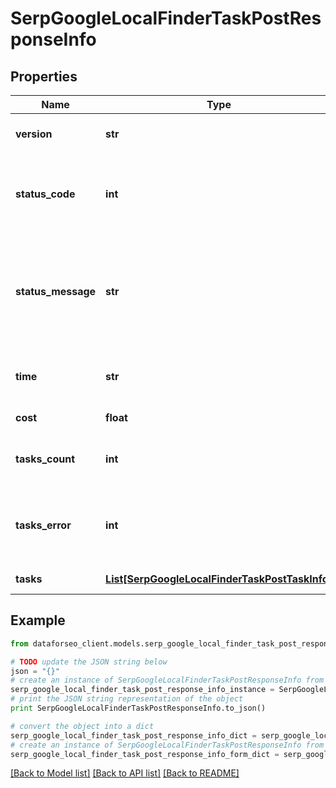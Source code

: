 # SerpGoogleLocalFinderTaskPostResponseInfo


## Properties

Name | Type | Description | Notes
------------ | ------------- | ------------- | -------------
**version** | **str** | the current version of the API | [optional] 
**status_code** | **int** | general status code you can find the full list of the response codes here | [optional] 
**status_message** | **str** | general informational message you can find the full list of general informational messages here | [optional] 
**time** | **str** | total execution time, seconds | [optional] 
**cost** | **float** | total tasks cost, USD | [optional] 
**tasks_count** | **int** | the number of tasks in the tasks array | [optional] 
**tasks_error** | **int** | the number of tasks in the tasks array returned with an error | [optional] 
**tasks** | [**List[SerpGoogleLocalFinderTaskPostTaskInfo]**](SerpGoogleLocalFinderTaskPostTaskInfo.md) | array of tasks | [optional] 

## Example

```python
from dataforseo_client.models.serp_google_local_finder_task_post_response_info import SerpGoogleLocalFinderTaskPostResponseInfo

# TODO update the JSON string below
json = "{}"
# create an instance of SerpGoogleLocalFinderTaskPostResponseInfo from a JSON string
serp_google_local_finder_task_post_response_info_instance = SerpGoogleLocalFinderTaskPostResponseInfo.from_json(json)
# print the JSON string representation of the object
print SerpGoogleLocalFinderTaskPostResponseInfo.to_json()

# convert the object into a dict
serp_google_local_finder_task_post_response_info_dict = serp_google_local_finder_task_post_response_info_instance.to_dict()
# create an instance of SerpGoogleLocalFinderTaskPostResponseInfo from a dict
serp_google_local_finder_task_post_response_info_form_dict = serp_google_local_finder_task_post_response_info.from_dict(serp_google_local_finder_task_post_response_info_dict)
```
[[Back to Model list]](../README.md#documentation-for-models) [[Back to API list]](../README.md#documentation-for-api-endpoints) [[Back to README]](../README.md)


